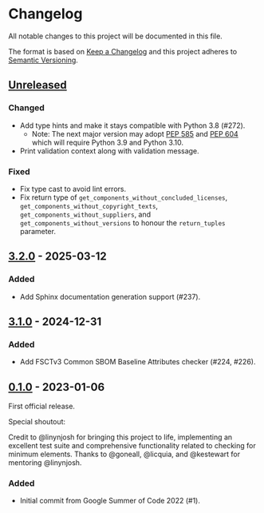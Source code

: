 # Changelog

All notable changes to this project will be documented in this file.

The format is based on [Keep a Changelog][keepachangelog]
and this project adheres to [Semantic Versioning][semver].

## [Unreleased]

### Changed

- Add type hints and make it stays compatible with Python 3.8 (#272).
  - Note: The next major version may adopt
    [PEP 585](https://www.python.org/dev/peps/pep-0585/) and
    [PEP 604](https://www.python.org/dev/peps/pep-0604/)
    which will require Python 3.9 and Python 3.10.
- Print validation context along with validation message.

### Fixed

- Fix type cast to avoid lint errors.
- Fix return type of `get_components_without_concluded_licenses`,
  `get_components_without_copyright_texts`, `get_components_without_suppliers`,
  and `get_components_without_versions`
  to honour the `return_tuples` parameter.

## [3.2.0] - 2025-03-12

### Added

- Add Sphinx documentation generation support (#237).

## [3.1.0] - 2024-12-31

### Added

- Add FSCTv3 Common SBOM Baseline Attributes checker (#224, #226).

## [0.1.0] - 2023-01-06

First official release.

Special shoutout:

Credit to @linynjosh for bringing this project to life, implementing
an excellent test suite and comprehensive functionality related to checking
for minimum elements.
Thanks to @goneall, @licquia, and @kestewart for mentoring @linynjosh.

### Added

- Initial commit from Google Summer of Code 2022 (#1).

[keepachangelog]: https://keepachangelog.com/en/1.1.0/
[semver]: https://semver.org/spec/v2.0.0.html
[Unreleased]: https://github.com/olivierlacan/keep-a-changelog/compare/v3.2.0...HEAD
[3.2.0]: https://github.com/spdx/ntia-conformance-checker/releases/tag/v3.2.0
[3.1.0]: https://github.com/spdx/ntia-conformance-checker/releases/tag/v3.1.0
[0.1.0]: https://github.com/spdx/ntia-conformance-checker/releases/tag/v0.1.0
